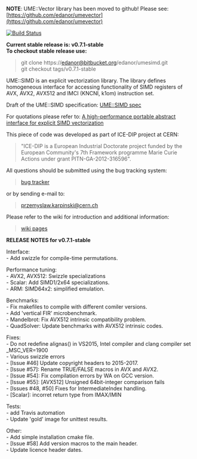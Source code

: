 
**NOTE**: UME::Vector library has been moved to github! Please see: [https://github.com/edanor/umevector](https://github.com/edanor/umevector)

[![Build Status](https://travis-ci.org/edanor/umesimd.svg?style=flat-square)](https://travis-ci.org/edanor/umesimd)

**Current stable release is: v0.7.1-stable**  
**To checkout stable release use:**  
 > git clone https://edanor@bitbucket.org/edanor/umesimd.git  
 > git checkout tags/v0.7.1-stable


UME::SIMD is an explicit vectorization library. The library defines homogeneous interface for accessing functionality of SIMD registers of AVX, AVX2, AVX512 and IMCI (KNCNI, k1om) instruction set. 

Draft of the UME::SIMD specification: [UME::SIMD spec](https://gainperformance.files.wordpress.com/2016/11/ume_simd-interface_v0_5.pdf)

For quotations please refer to: [A high-performance portable abstract interface for explicit SIMD vectorization](http://dl.acm.org/citation.cfm?id=3026939)
  
This piece of code was developed as part of ICE-DIP project at CERN:  
 >   "ICE-DIP is a European Industrial Doctorate project funded by the 
 >   European Community's 7th Framework programme Marie Curie Actions under grant
 >   PITN-GA-2012-316596".

 All questions should be submitted using the bug tracking system:


   >   [bug tracker](https://bitbucket.org/edanor/umesimd/issues)


or by sending e-mail to:


   >   przemyslaw.karpinski@cern.ch


Please refer to the wiki for introduction and additional information:


   >   [wiki pages](https://bitbucket.org/edanor/umesimd/wiki/Home)


**RELEASE NOTES for v0.7.1-stable**  

Interface:  
    - Add swizzle for compile-time permutations.  
  
Performance tuning:  
    - AVX2, AVX512: Swizzle specializations  
    - Scalar: Add SIMD1/2x64 specializations.  
    - ARM: SIMD64x2: simplified emulation.  
   
Benchmarks:  
    - Fix makefiles to compile with different comiler versions.  
    - Add 'vertical FIR' microbenchmark.  
    - Mandelbrot: Fix AVX512 intrinsic compatibility problem.  
    - QuadSolver: Update benchmarks with AVX512 intrinsic codes.  
  
Fixes:  
    - Do not redefine alignas() in VS2015,  Intel compiler and clang compiler set _MSC_VER=1900  
    - Various swizzle errors  
    - [Issue #46] Update copyright headers to 2015-2017.  
    - [Issue #57]: Rename TRUE/FALSE macros in AVX and AVX2.  
    - [Issue #54]: Fix compilation errors by WA on GCC version.  
    - [Issue #55]: [AVX512] Unsigned 64bit-integer comparison fails   
    - [Issues #48, #50] Fixes for IntermediateIndex handling.  
    - [Scalar]: incorret return type from IMAX/IMIN  
    
Tests:  
    - add Travis automation  
    - Update 'gold' image for unittest results.  
  
Other:  
    - Add simple installation cmake file.  
    - [Issue #58] Add version macros to the main header.  
    - Update licence header dates.  

